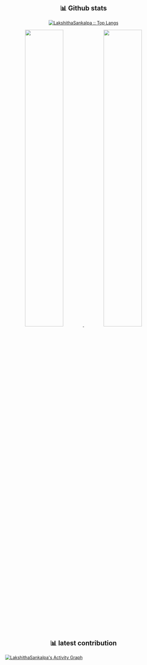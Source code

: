 <!-- ### Hi there 👋 -->

<!--
**LakshithaSankalpa/LakshithaSankalpa** is a ✨ _special_ ✨ repository because its `README.md` (this file) appears on your GitHub profile.

Here are some ideas to get you started:

- 🔭 I’m currently working on ...
- 🌱 I’m currently learning ...
- 👯 I’m looking to collaborate on ...
- 🤔 I’m looking for help with ...
- 💬 Ask me about ...
- 📫 How to reach me: ...
- 😄 Pronouns: ...
- ⚡ Fun fact: ...
-->

<h2 align="center"> 📊 Github stats  </h2> 
<p align="center">
<a href="https://github.com/LakshithaSankalpa/">
<img src="https://github-readme-stats.vercel.app/api/top-langs/?username=LakshithaSankalpa&langs_count=6&theme=gruvbox&layout=compact&hide_border=true" alt="LakshithaSankalpa :: Top Langs" /></a>
  </p>
<p align="center">
<a href="https://github.com/LakshithaSankalpa/">
<img width="49.5%" src="https://github-readme-stats.vercel.app/api?username=LakshithaSankalpa&show_icons=true&theme=gruvbox&hide_border=true" />
<img width="49.5%" src="https://github-readme-streak-stats.herokuapp.com/?user=LakshithaSankalpa&theme=gruvbox&hide_border=true" />
</a>
  </p>
      
  
<h2 align="center">📊 latest contribution </h2>
<a href="https://github.com/ashutosh00710/github-readme-activity-graph"><img alt="LakshithaSankalpa's Activity Graph" src="https://activity-graph.herokuapp.com/graph/?username=LakshithaSankalpa&bg_color=000&color=fff&line=00E676&point=fff&hide_border=true" /></a>

